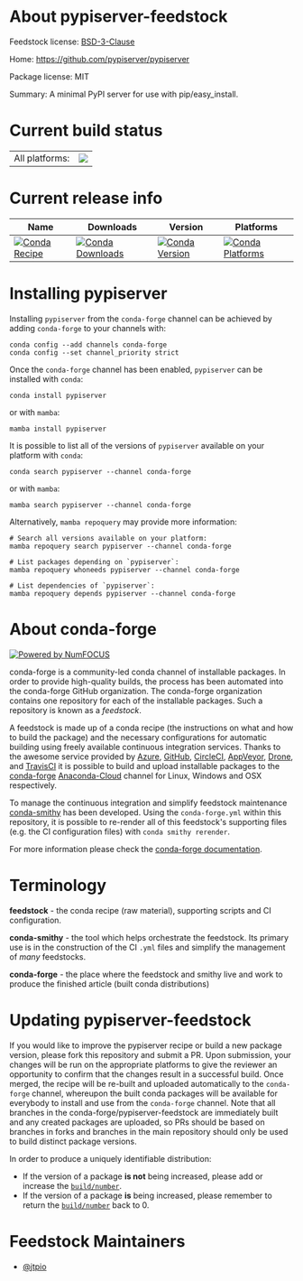 About pypiserver-feedstock
==========================

Feedstock license: [BSD-3-Clause](https://github.com/conda-forge/pypiserver-feedstock/blob/main/LICENSE.txt)

Home: https://github.com/pypiserver/pypiserver

Package license: MIT

Summary: A minimal PyPI server for use with pip/easy_install.

Current build status
====================


<table><tr><td>All platforms:</td>
    <td>
      <a href="https://dev.azure.com/conda-forge/feedstock-builds/_build/latest?definitionId=15203&branchName=main">
        <img src="https://dev.azure.com/conda-forge/feedstock-builds/_apis/build/status/pypiserver-feedstock?branchName=main">
      </a>
    </td>
  </tr>
</table>

Current release info
====================

| Name | Downloads | Version | Platforms |
| --- | --- | --- | --- |
| [![Conda Recipe](https://img.shields.io/badge/recipe-pypiserver-green.svg)](https://anaconda.org/conda-forge/pypiserver) | [![Conda Downloads](https://img.shields.io/conda/dn/conda-forge/pypiserver.svg)](https://anaconda.org/conda-forge/pypiserver) | [![Conda Version](https://img.shields.io/conda/vn/conda-forge/pypiserver.svg)](https://anaconda.org/conda-forge/pypiserver) | [![Conda Platforms](https://img.shields.io/conda/pn/conda-forge/pypiserver.svg)](https://anaconda.org/conda-forge/pypiserver) |

Installing pypiserver
=====================

Installing `pypiserver` from the `conda-forge` channel can be achieved by adding `conda-forge` to your channels with:

```
conda config --add channels conda-forge
conda config --set channel_priority strict
```

Once the `conda-forge` channel has been enabled, `pypiserver` can be installed with `conda`:

```
conda install pypiserver
```

or with `mamba`:

```
mamba install pypiserver
```

It is possible to list all of the versions of `pypiserver` available on your platform with `conda`:

```
conda search pypiserver --channel conda-forge
```

or with `mamba`:

```
mamba search pypiserver --channel conda-forge
```

Alternatively, `mamba repoquery` may provide more information:

```
# Search all versions available on your platform:
mamba repoquery search pypiserver --channel conda-forge

# List packages depending on `pypiserver`:
mamba repoquery whoneeds pypiserver --channel conda-forge

# List dependencies of `pypiserver`:
mamba repoquery depends pypiserver --channel conda-forge
```


About conda-forge
=================

[![Powered by
NumFOCUS](https://img.shields.io/badge/powered%20by-NumFOCUS-orange.svg?style=flat&colorA=E1523D&colorB=007D8A)](https://numfocus.org)

conda-forge is a community-led conda channel of installable packages.
In order to provide high-quality builds, the process has been automated into the
conda-forge GitHub organization. The conda-forge organization contains one repository
for each of the installable packages. Such a repository is known as a *feedstock*.

A feedstock is made up of a conda recipe (the instructions on what and how to build
the package) and the necessary configurations for automatic building using freely
available continuous integration services. Thanks to the awesome service provided by
[Azure](https://azure.microsoft.com/en-us/services/devops/), [GitHub](https://github.com/),
[CircleCI](https://circleci.com/), [AppVeyor](https://www.appveyor.com/),
[Drone](https://cloud.drone.io/welcome), and [TravisCI](https://travis-ci.com/)
it is possible to build and upload installable packages to the
[conda-forge](https://anaconda.org/conda-forge) [Anaconda-Cloud](https://anaconda.org/)
channel for Linux, Windows and OSX respectively.

To manage the continuous integration and simplify feedstock maintenance
[conda-smithy](https://github.com/conda-forge/conda-smithy) has been developed.
Using the ``conda-forge.yml`` within this repository, it is possible to re-render all of
this feedstock's supporting files (e.g. the CI configuration files) with ``conda smithy rerender``.

For more information please check the [conda-forge documentation](https://conda-forge.org/docs/).

Terminology
===========

**feedstock** - the conda recipe (raw material), supporting scripts and CI configuration.

**conda-smithy** - the tool which helps orchestrate the feedstock.
                   Its primary use is in the construction of the CI ``.yml`` files
                   and simplify the management of *many* feedstocks.

**conda-forge** - the place where the feedstock and smithy live and work to
                  produce the finished article (built conda distributions)


Updating pypiserver-feedstock
=============================

If you would like to improve the pypiserver recipe or build a new
package version, please fork this repository and submit a PR. Upon submission,
your changes will be run on the appropriate platforms to give the reviewer an
opportunity to confirm that the changes result in a successful build. Once
merged, the recipe will be re-built and uploaded automatically to the
`conda-forge` channel, whereupon the built conda packages will be available for
everybody to install and use from the `conda-forge` channel.
Note that all branches in the conda-forge/pypiserver-feedstock are
immediately built and any created packages are uploaded, so PRs should be based
on branches in forks and branches in the main repository should only be used to
build distinct package versions.

In order to produce a uniquely identifiable distribution:
 * If the version of a package **is not** being increased, please add or increase
   the [``build/number``](https://docs.conda.io/projects/conda-build/en/latest/resources/define-metadata.html#build-number-and-string).
 * If the version of a package **is** being increased, please remember to return
   the [``build/number``](https://docs.conda.io/projects/conda-build/en/latest/resources/define-metadata.html#build-number-and-string)
   back to 0.

Feedstock Maintainers
=====================

* [@jtpio](https://github.com/jtpio/)

